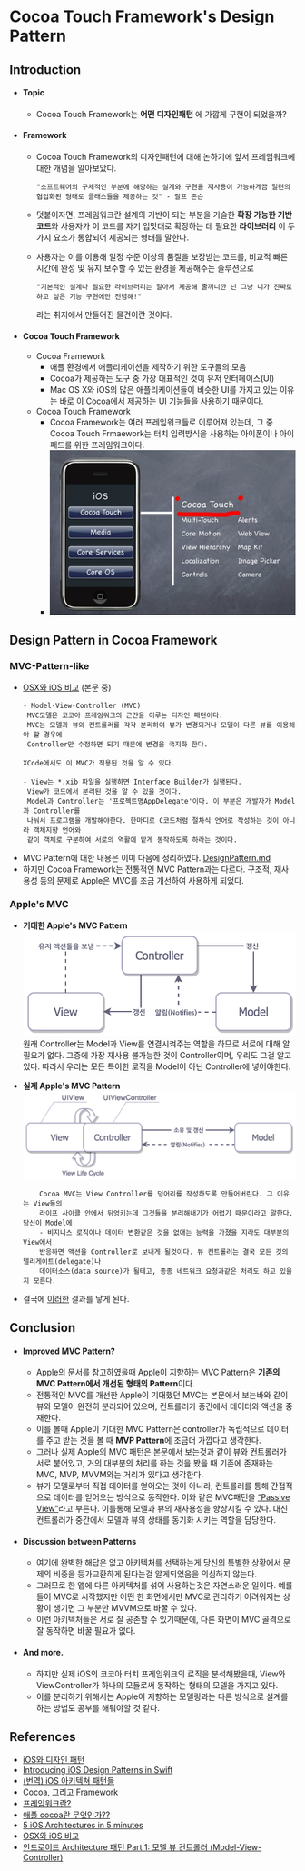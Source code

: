 # Cocoa Touch Framework's Design Pattern

## Introduction
* #### Topic
  * Cocoa Touch Framework는 __**어떤 디자인패턴**__ 에 가깝게 구현이 되었을까?

* #### Framework
  * Cocoa Touch Framework의 디자인패턴에 대해 논하기에 앞서 프레임워크에 대한 개념을 알아보았다.

        "소프트웨어의 구체적인 부분에 해당하는 설계와 구현을 재사용이 가능하게끔 일련의 협업화된 형태로 클래스들을 제공하는 것" - 랄프 존슨
  * 덧붙이자면, 프레임워크란 설계의 기반이 되는 부분을 기술한 **확장 가능한 기반 코드**와
사용자가 이 코드를 자기 입맛대로 확장하는 데 필요한 **라이브러리** 이 두 가지 요소가 통합되어 제공되는 형태를 말한다.
  * 사용자는 이를 이용해 일정 수준 이상의 품질을 보장받는 코드를, 비교적 빠른 시간에 완성 및 유지 보수할 수 있는 환경을 제공해주는 솔루션으로

        "기본적인 설계나 필요한 라이브러리는 알아서 제공해 줄꺼니깐 넌 그냥 니가 진짜로 하고 싶은 기능 구현에만 전념해!"
    라는 취지에서 만들어진 물건이란 것이다.
* #### Cocoa Touch Framework
  * Cocoa Framework
    * 애플 환경에서 애플리케이션을 제작하기 위한 도구들의 모음
    * Cocoa가 제공하는 도구 중 가장 대표적인 것이 유저 인터페이스(UI)
    * Mac OS X와 iOS의 많은 애플리케이션들이 비슷한 UI를 가지고 있는 이유는 바로 이 Cocoa에서 제공하는 UI 기능들을 사용하기 때문이다.
  * Cocoa Touch Framework
    * Cocoa Framework는 여러 프레임워크들로 이루어져 있는데, 그 중 Cocoa Touch Frmaework는 터치 입력방식을 사용하는 아이폰이나 아이패드를 위한 프레임워크이다.
    * ![Cocoa Touch Framework](img/Cocoa_Touch.jpg "Cocoa_Touch")


## Design Pattern in Cocoa Framework

### MVC-Pattern-like

  * [OSX와 iOS 비교](http://blog.naver.com/PostView.nhn?blogId=huns21&logNo=120193330920&parentCategoryNo=&categoryNo=&viewDate=&isShowPopularPosts=false&from=postView) (본문 중)
    ```
    - Model-View-Controller (MVC)
     MVC모델은 코코아 프레임워크의 근간을 이루는 디자인 패턴이다.
     MVC는 모델과 뷰와 컨트롤러를 각각 분리하여 뷰가 변경되거나 모델이 다른 뷰를 이용해야 할 경우에
     Controller만 수정하면 되기 때문에 변경을 국지화 한다.

    XCode에서도 이 MVC가 적용된 것을 알 수 있다.

    - View는 *.xib 파일을 실행하면 Interface Builder가 실행된다.
     View가 코드에서 분리된 것을 알 수 있을 것이다.
     Model과 Controller는 '프로젝트명AppDelegate'이다. 이 부분은 개발자가 Model과 Controller를
     나눠서 프로그램을 개발해야한다. 한마디로 C코드처럼 절차식 언어로 작성하는 것이 아니라 객체지향 언어와
     같이 객체로 구분하여 서로의 역활에 맡게 동작하도록 하라는 것이다.
    ```
  * MVC Pattern에 대한 내용은 이미 다음에 정리하였다. [DesignPattern.md](./DesignPattern.md)
  * 하지만 Cocoa Framework는 전통적인 MVC Pattern과는 다르다. 구조적, 재사용성 등의 문제로 Apple은 MVC를 조금 개선하여 사용하게 되었다.

### Apple's MVC
  * **기대한 Apple's MVC Pattern**
     ![expected_MVC](img/expected_Cocoa_MVC.png "expected_MVC")
           원래 Controller는 Model과 View를 연결시켜주는 역할을 하므로 서로에 대해 알필요가 없다.
           그중에 가장 재사용 불가능한 것이 Controller이며, 우리도 그걸 알고있다. 따라서 우리는 모든
           특이한 로직을 Model이 아닌 Controller에 넣어야한다.
  * **실제 Apple's MVC Pattern**
     ![real_MVC](img/realistic_Cocoa_MVC.png "real_MVC")

            Cocoa MVC는 View Controller를 덩어리를 작성하도록 만들어버린다. 그 이유는 View들의
            라이프 사이클 안에서 뒤엉키는데 그것들을 분리해내기가 어렵기 때문이라고 말한다. 당신이 Model에
            - 비지니스 로직이나 데이터 변환같은 것을 없애는 능력을 가졌을 지라도 대부분의 View에서
            반응하면 액션을 Controller로 보내게 될것이다. 뷰 컨트롤러는 결국 모든 것의 델리게이트(delegate)나
            데이터소스(data source)가 될테고, 종종 네트워크 요청과같은 처리도 하고 있을지 모른다.
  * 결국에 [이러한](img/Cocoa_Touch.jpg) 결과를 낳게 된다.

## Conclusion

* #### Improved MVC Pattern?
  * Apple의 문서를 참고하였을때 Apple이 지향하는 MVC Pattern은 **기존의 MVC Pattern에서 개선된 형태의 Pattern**이다.
  * 전통적인 MVC를 개선한 Apple이 기대했던 MVC는 본문에서 보는바와 같이 뷰와 모델이 완전히 분리되어 있으며, 컨트롤러가 중간에서 데이터와 액션을 중재한다.
  * 이를 볼때 Apple이 기대한 MVC Pattern은 controller가 독립적으로 데이터를 주고 받는 것을 볼 때 **MVP Pattern**에 조금더 가깝다고 생각한다.
  * 그러나 실제 Apple의 MVC 패턴은 본문에서 보는것과 같이 뷰와 컨트롤러가 서로 붙어있고, 거의 대부분의 처리를 하는 것을 봤을 때 기존에 존재하는 MVC, MVP, MVVM와는 거리가 있다고 생각한다.
  * 뷰가 모델로부터 직접 데이터를 얻어오는 것이 아니라, 컨트롤러를 통해 간접적으로 데이터를 얻어오는 방식으로 동작한다. 이와 같은 MVC패턴을 [“Passive View”](https://medium.com/nspoons/%EC%95%88%EB%93%9C%EB%A1%9C%EC%9D%B4%EB%93%9C-architecture-%ED%8C%A8%ED%84%B4-part-1-%EB%AA%A8%EB%8D%B8-%EB%B7%B0-%EC%BB%A8%ED%8A%B8%EB%A1%A4%EB%9F%AC-model-view-controller-881c6fda24d9)라고 부른다.
          이를통해 모델과  뷰의 재사용성을 향상시킬 수 있다.
          대신 컨트롤러가 중간에서 모델과 뷰의 상태를 동기화 시키는 역할을 담당한다.

* #### Discussion between Patterns
  * 여기에 완벽한 해답은 없고 아키텍처를 선택하는게 당신의 특별한 상황에서 문제의 비중을 등가교환하게 된다는걸 알게되었음을 의심하지 않는다.
  * 그러므로 한 앱에 다른 아키텍처를 섞어 사용하는것은 자연스러운 일이다. 예를들어 MVC로 시작했지만 어떤 한 화면에서만 MVC로 관리하기 어려워지는 상황이 생기면 그 부분만 MVVM으로 바꿀 수 있다.
  * 이런 아키텍처들은 서로 잘 공존할 수 있기때문에, 다른 화면이 MVC 골격으로 잘 동작하면 바꿀 필요가 없다.

* #### And more.
  * 하지만 실제 iOS의 코코아 터치 프레임워크의 로직을 분석해봤을때, View와 ViewController가 하나의 모듈로써 동작하는 형태의 모델을 가지고 있다.
  * 이를 분리하기 위해서는 Apple이 지향하는 모델링과는 다른 방식으로 설계를 하는 방법도 공부를 해둬야할 것 같다.

## References

* [iOS와 디자인 패턴](http://10apps.tistory.com/153)
* [Introducing iOS Design Patterns in Swift](https://www.raywenderlich.com/86477/introducing-ios-design-patterns-in-swift-part-1)
* [(번역) iOS 아키텍쳐 패턴들](http://blog.canapio.com/43)
* [Cocoa, 그리고 Framework](http://pole2win.tistory.com/entry/Objective-C-cocoa-core-foundation)
* [프레임워크란?](http://jokergt.tistory.com/89)
* [애플 cocoa란 무엇인가??](http://m.blog.naver.com/web4click/110167390575)
* [5 iOS Architectures in 5 minutes](http://slides.com/borlov/arch/fullscreen#/)
* [OSX와 iOS 비교](http://blog.naver.com/PostView.nhn?blogId=huns21&logNo=120193330920&parentCategoryNo=&categoryNo=&viewDate=&isShowPopularPosts=false&from=postView)
* [안드로이드 Architecture 패턴 Part 1: 모델 뷰 컨트롤러 (Model-View-Controller)](https://medium.com/nspoons/%EC%95%88%EB%93%9C%EB%A1%9C%EC%9D%B4%EB%93%9C-architecture-%ED%8C%A8%ED%84%B4-part-1-%EB%AA%A8%EB%8D%B8-%EB%B7%B0-%EC%BB%A8%ED%8A%B8%EB%A1%A4%EB%9F%AC-model-view-controller-881c6fda24d9)
